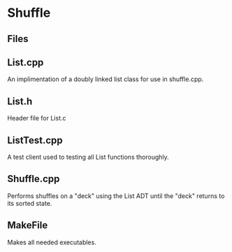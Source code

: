 # Shuffle

## Files
## List.cpp
An implimentation of a doubly linked list class for use in shuffle.cpp.

## List.h 
Header file for List.c

## ListTest.cpp
A test client used to testing all List functions thoroughly.

## Shuffle.cpp
Performs shuffles on a "deck" using the List ADT until the "deck" returns to its sorted state.

## MakeFile
Makes all needed executables.